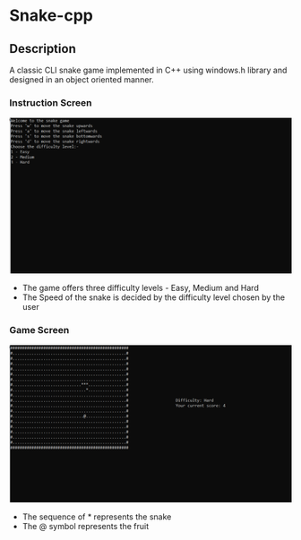 # Snake-cpp

## Description
A classic CLI snake game implemented in C++ using windows.h library and designed in an object oriented manner.

### Instruction Screen
![alt-text](https://github.com/Sanchit-sk/Snake-cpp/blob/main/2021-02-11%20(10).png)

- The game offers three difficulty levels - Easy, Medium and Hard
- The Speed of the snake is decided by the difficulty level chosen by the user

### Game Screen
![alt-text](https://github.com/Sanchit-sk/Snake-cpp/blob/main/2021-02-11%20(11).png)

- The sequence of * represents the snake
- The @ symbol represents the fruit
